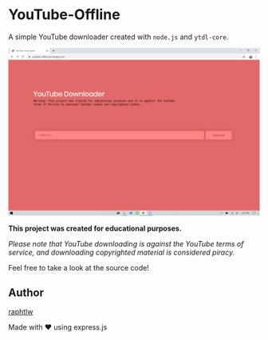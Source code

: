 # YouTube-Offline

A simple YouTube downloader created with `node.js` and `ytdl-core`.

![Website preview](readme/website-demo.png)

**This project was created for educational purposes.**

*Please note that YouTube downloading is against the YouTube terms of service, and downloading copyrighted material is considered piracy.*

Feel free to take a look at the source code!

## Author

[raphtlw](https://github.com/raphtlw)

Made with ❤ using express.js
